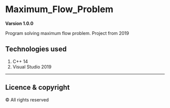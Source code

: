 # Maximum_Flow_Problem

**Varsion 1.0.0**

Program solving maximum flow problem. 
Project from 2019

## Technologies used
1. C++ 14
2. Visual Studio 2019

---
## Licence & copyright
© All rights reserved
